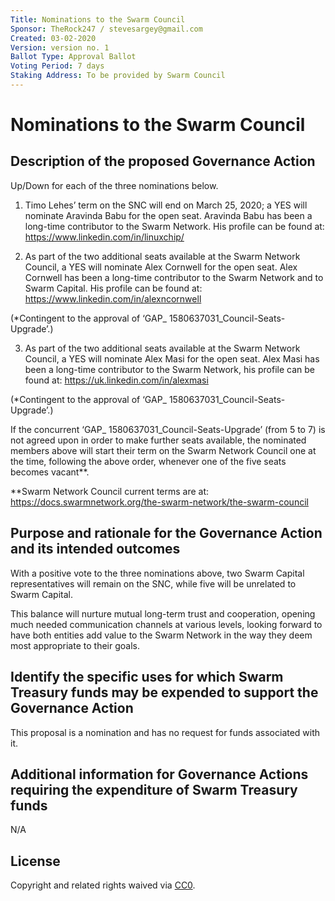 ```yaml
---
Title: Nominations to the Swarm Council
Sponsor: TheRock247 / stevesargey@gmail.com
Created: 03-02-2020
Version: version no. 1
Ballot Type: Approval Ballot
Voting Period: 7 days
Staking Address: To be provided by Swarm Council
---
```


# Nominations to the Swarm Council

## Description of the proposed Governance Action

Up/Down for each of the three nominations below.

1) Timo Lehes’ term on the SNC will end on March 25, 2020; a YES will nominate Aravinda Babu for the open seat. Aravinda Babu has been a long-time contributor to the Swarm Network. His profile can be found at: https://www.linkedin.com/in/linuxchip/

2) As part of the two additional seats available at the Swarm Network Council, a YES will nominate Alex Cornwell for the open seat. Alex Cornwell has been a long-time contributor to the Swarm Network and to Swarm Capital. His profile can be found at: https://www.linkedin.com/in/alexncornwell 

(*Contingent to the approval of ‘GAP_ 1580637031_Council-Seats-Upgrade’.)

3) As part of the two additional seats available at the Swarm Network Council, a YES will nominate Alex Masi for the open seat. Alex Masi has been a long-time contributor to the Swarm Network, his profile can be found at: https://uk.linkedin.com/in/alexmasi

(*Contingent to the approval of ‘GAP_ 1580637031_Council-Seats-Upgrade’.)

If the concurrent ‘GAP_ 1580637031_Council-Seats-Upgrade’ (from 5 to 7) is not agreed upon in order to make further seats available, the nominated members above will start their term on the Swarm Network Council one at the time, following the above order, whenever one of the five seats becomes vacant**.  

**Swarm Network Council current terms are at: https://docs.swarmnetwork.org/the-swarm-network/the-swarm-council


## Purpose and rationale for the Governance Action and its intended outcomes

With a positive vote to the three nominations above, two Swarm Capital representatives will remain on the SNC, while five will be unrelated to Swarm Capital. 

This balance will nurture mutual long-term trust and cooperation, opening much needed communication channels at various levels, looking forward to have both entities add value to the Swarm Network in the way they deem most appropriate to their goals.

## Identify the specific uses for which Swarm Treasury funds may be expended to support the Governance Action

This proposal is a nomination and has no request for funds associated with it.

## Additional information for Governance Actions requiring the expenditure of Swarm Treasury funds

N/A


## License
Copyright and related rights waived via [CC0](https://creativecommons.org/publicdomain/zero/1.0/).
